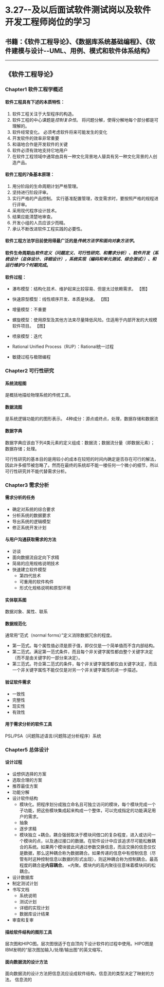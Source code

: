 # 3.27--及以后面试软件测试岗以及软件开发工程师岗位的学习
## 书籍：《软件工程导论》、《数据库系统基础编程》、《软件建模与设计--UML、用例、模式和软件体系结构》
***
## 《软件工程导论》

### Chapter1 软件工程学概述

#### 软件工程具有下述的本质特性：
1. 软件工程关注于大型程序的构造。
2. 软件工程的中心课题是*控制复杂性*。
将问题分解，使得分解地每个部分都是可理解的。
3. 软件经常变化。
必须考虑软件将来可能发生的变化
4. 开发软件的效率非常重要
5. 和谐地合作是开发软件的关键
6. 软件必须有效地支持它地用户
7. 在软件工程领域中通常由具有一种文化背景地人替具有另一种文化背景的人创造产品。

#### 软件工程的7条基本原理：
1. 用分阶段的生命周期计划严格管理。
2. 坚持进行阶段评审。
3. 实行严格的产品控制。
实行基准配置管理，改变需求时，要按照严格的规程进行评审。
4. 采用现代程序设计技术。
5. 结果应能清楚地审查。
6. 开发小组的人员应该少而精。
7. 承认不断改进软件工程实践的必要性。

#### 软件工程方法学目前使用得最广泛的是*传统方法学和面向对象方法学*。

#### 软件生命周期由*软件定义（问题定义、可行性研究、和需求分析）、软件开发（系统设计（总体设计、详细设计），系统实现（编码和单元测试、综合测试））、和运行维护3个时期完成*。

#### 软件过程：
+ 瀑布模型：结构化技术、维护起来比较容易、但是太过依赖需求。
【图】

+ 快速原型模型：线性顺序开发、本质是快速。
【图】

+ 增量模型：不重要

+ 螺旋模型：使用原型及其他方法来尽量降低风险。住适用于内部开发的大规模软件项目。
【图】

+ 喷泉模型：迭代

+ Rational Unified Process（RUP）：Rational统一过程

+ 敏捷过程与极限编程

### Chapter2 可行性研究

#### 系统流程图
是概括地描绘物理系统的传统工具。

#### 数据流图
是系统逻辑功能的的图形表示。
4种成分：源点或终点，处理，数据存储和数据流

#### 数据字典
数据字典应该由下列4类元素的定义组成：数据流；数据流分量（即数据元素）；数据存储；处理。

可行性研究的基本目的是用较小的成本在较短的时间内确定是否存在可行的解法，因此许多细节被忽略了。然而在最终的系统却不能一楼任何一个微小的细节，所以可行性研究并不能代替需求分析。

### Chapter3 需求分析

#### 需求分析的任务
+ 确定对系统的综合要求
+ 分析系统的数据要求
+ 导出系统的逻辑模型
+ 修正系统开发计划

#### 与用户沟通获取需求的方法
+ 访谈
+ 面向数据流自定向下求精
+ 简易的应用规格说明技术
+ 快速建立软件模型
   + 第四代技术
   + 可重用的软件构件
   + 形式化规格说明和原型环境
   
#### 实体联系图
数据对象、属性、联系

#### 数据规范化
通常用“范式（normal forms）”定义消除数据冗余的程度。
+ 第一范式。每个属性值必须是原子值，即仅仅是一个简单值而不含内部结构。
+ 第二范式。满足第一范式条件，而且每个非关键字属性都由整个关键字决定（而不是由关键字的一部分来决定）。
+ 第三范式。符合第二范式的条件，每个非关键字属性都仅由关键字决定，而且一个非关键字属性不能仅仅是对另一个非关键字属性的进一步描述。

#### 验证软件需求
+ 一致性
+ 完整性
+ 现实性
+ 有效性

#### 用于需求分析的软件工具
PSL/PSA（问题陈述语言/问题陈述分析程序）系统

### Chapter5 总体设计

#### 设计过程
+ 设想供选择的方案
+ 选取合理的方案
+ 推荐最佳方案
+ 功能分解
+ 设计软件结构
   + 模块化。把程序划分成独立命名且可独立访问的模块，每个模块完成一个子功能，把这些模块集成起来构成一个整体，可以完成指定的功能满足用户的需求。
   + 抽象
   + 逐步求精
   + 模块独立
      +耦合。耦合强弱取决于模块间借口的复杂程度，进入或访问一个模块的点，以及通过接口的数据。在软件设计中应该追求尽可能松散耦合的系统。如果两个模块彼此间通过参数交换信息，而且交换的信息仅仅是数据，那么这种耦合称为数据耦合。如果传递的信息中有控制信息（尽管有时这种控制信息以数据的形式出现），则这种耦合称为控制耦合。最高程度的耦合是**内容耦合**。
      +内聚。模块内的高内聚往往意味着模块间的松耦合。
+ 设计数据库
+ 制定测试计划
+ 书写文档
   + 系统说明
   + 测试计划
   + 详细的实现计划
   + 数据库设计结果
+ 审查和复审

#### 描绘软件结构的图形工具
层次图和HIPO图。层次图很适于在自顶向下设计软件的过程中使用。HIPO图是IBM发明的“层次图加输入/处理/输出图”的英文缩写。

#### 面向数据流的设计方法
面向数据流的设计方法把信息流应设成软件结构，信息流的类型决定了映射的方法。
信息流的
     
